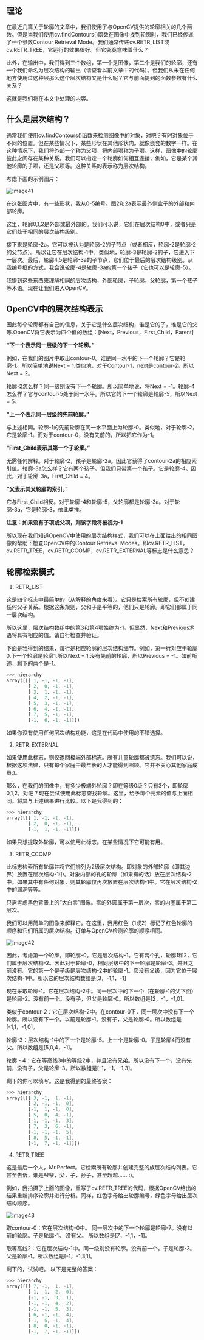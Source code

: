 ## 理论

在最近几篇关于轮廓的文章中，我们使用了与OpenCV提供的轮廓相关的几个函数。但是当我们使用cv.findContours()函数在图像中找到轮廓时，我们已经传递了一个参数Contour Retrieval Mode。我们通常传递cv.RETR_LIST或cv.RETR_TREE，它运行的效果很好。但它究竟意味着什么？

此外，在输出中，我们得到三个数组，第一个是图像，第二个是我们的轮廓，还有一个我们命名为层次结构的输出（请查看以前文章中的代码）。但我们从未在任何地方使用过这种层那么这个层次结构又是什么呢？它与前面提到的函数参数有什么关系？

这就是我们将在本文中处理的内容。

## 什么是层次结构？

通常我们使用cv.findContours()函数来检测图像中的对象，对吧？有时对象位于不同的位置。但在某些情况下，某些形状在其他形状内。就像嵌套的数字一样。在这种情况下，我们将外部一个称为父项，将内部项称为子项。这样，图像中的轮廓彼此之间存在某种关系。我们可以指定一个轮廓如何相互连接，例如，它是某个其他轮廓的子项，还是父项等。这种关系的表示称为层次结构。

考虑下面的示例图片：

![image41](https://docs.opencv.org/4.0.0/hierarchy.png)

在这张图片中，有一些形状，我从0-5编号。图2和2a表示最外侧盒子的外部和内部轮廓。

这里，轮廓0,1,2是外部或最外部的。我们可以说，它们在层次结构0中，或者只是它们处于相同的层次结构级别。

接下来是轮廓-2a。它可以被认为是轮廓-2的子节点（或者相反，轮廓-2是轮廓-2的父节点）。所以让它在层次结构-1中。类似地，轮廓-3是轮廓-2的子，它进入下一层次。最后，轮廓4,5是轮廓-3a的子节点，它们位于最后的层次结构级别。从我编号框的方式，我会说轮廓-4是轮廓-3a的第一个孩子（它也可以是轮廓-5）。

我提到这些东西来理解相同的层次结构，外部轮廓，子轮廓，父轮廓，第一个孩子等术语。现在让我们进入OpenCV。

## OpenCV中的层次结构表示

因此每个轮廓都有自己的信息，关于它是什么层次结构，谁是它的子，谁是它的父等.OpenCV将它表示为四个值的数组：[Next，Previous，First_Child，Parent]

**“下一个表示同一层级的下一个轮廓。”**

例如，在我们的图片中取出contour-0。谁是同一水平的下一个轮廓？它是轮廓-1。所以简单地说Next = 1.类似地，对于Contour-1，next是contour-2。所以Next = 2。

轮廓-2怎么样？同一级别没有下一个轮廓。所以简单地说，将Next = -1。轮廓-4怎么样？它与contour-5处于同一水平。所以它的下一个轮廓是轮廓-5，所以Next = 5。

**“上一个表示同一层级的先前轮廓。”**

与上述相同。轮廓-1的先前轮廓在同一水平面上为轮廓-0。类似地，对于轮廓-2，它是轮廓-1。而对于contour-0，没有先前的，所以把它作为-1。

**“First_Child表示其第一个子轮廓。”**

无需任何解释。对于轮廓-2，孩子是轮廓-2a。因此它获得了contour-2a的相应索引值。轮廓-3a怎么样？它有两个孩子。但我们只带第一个孩子。它是轮廓-4。因此，对于轮廓-3a，First_Child = 4。

**“父表示其父轮廓的索引。”**

它与First_Child相反。对于轮廓-4和轮廓-5，父轮廓都是轮廓-3a。对于轮廓-3a，它是轮廓-3，依此类推。

**注意：如果没有子项或父项，则该字段将被视为-1**

所以现在我们知道OpenCV中使用的层次结构样式，我们可以在上面给出的相同图像的帮助下检查OpenCV中的Contour Retrieval Modes。即cv.RETR_LIST，cv.RETR_TREE，cv.RETR_CCOMP，cv.RETR_EXTERNAL等标志是什么意思？

## 轮廓检索模式

1. RETR_LIST

这是四个标志中最简单的（从解释的角度来看）。它只是检索所有轮廓，但不创建任何父子关系。根据这条规则，父和子是平等的，他们只是轮廓。即它们都属于同一层次结构。

所以这里，层次结构数组中的第3和第4项始终为-1。但显然，Next和Previous术语将具有相应的值。请自行检查并验证。

下面是我得到的结果，每行是相应轮廓的层次结构细节。例如，第一行对应于轮廓0.下一个轮廓是轮廓1.所以Next = 1.没有先前的轮廓，所以Previous = -1。如前所述，剩下的两个是-1。

```python
>>> hierarchy
array([[[ 1, -1, -1, -1],
        [ 2,  0, -1, -1],
        [ 3,  1, -1, -1],
        [ 4,  2, -1, -1],
        [ 5,  3, -1, -1],
        [ 6,  4, -1, -1],
        [ 7,  5, -1, -1],
        [-1,  6, -1, -1]]])
```

如果你没有使用任何层次结构功能，这是在代码中使用的不错选择。

2. RETR_EXTERNAL

如果使用此标志，则仅返回极端外部标志。所有儿童轮廓都被遗忘。我们可以说，根据这项法律，只有每个家庭中最年长的人才能得到照顾。它并不关心其他家庭成员:)。

那么，在我们的图像中，有多少极端外轮廓？即在等级0级？只有3个，即轮廓0,1,2，对吧？现在尝试使用此标志查找轮廓。这里，给予每个元素的值与上面相同。将其与上述结果进行比较。以下是我得到的：

```python
>>> hierarchy
array([[[ 1, -1, -1, -1],
        [ 2,  0, -1, -1],
        [-1,  1, -1, -1]]])
```

如果只想提取外轮廓，可以使用此标志。在某些情况下它可能有用。

3. RETR_CCOMP

此标志检索所有轮廓并将它们排列为2级层次结构。即对象的外部轮廓（即其边界）放置在层次结构-1中。对象内部的孔的轮廓（如果有的话）放在层次结构-2中。如果其中有任何对象，则其轮廓仅再次放置在层次结构-1中。它在层次结构-2中的漏洞等等。

只需考虑黑色背景上的“大白零”图像。零的外圆属于第一层次，零的内圈属于第二层次。

我们可以用简单的图像来解释它。在这里，我用红色（1或2）标记了红色轮廓的顺序和它们所属的层次结构。订单与OpenCV检测轮廓的顺序相同。

![image42](https://docs.opencv.org/4.0.0/ccomp_hierarchy.png)

因此，考虑第一个轮廓，即轮廓-0。它是层次结构-1。它有两个孔，轮廓1和2，它们属于层次结构-2。因此对于轮廓-0，相同层级中的下一轮廓是轮廓-3。并且之前没有。它的第一个是子级是层次结构-2中的轮廓-1。它没有父级，因为它位于层次结构-1中。所以它的层次结构数组是[3，-1,1，-1]

现在采取轮廓-1。它在层次结构-2中。同一层次中的下一个（在轮廓-1的父下面）是轮廓-2。没有前一个。没有子，但父是轮廓-0。所以数组是[2，-1，-1,0]。

类似于contour-2：它在层次结构-2中。在contour-0下，同一层次中没有下一个轮廓。所以没有下一个。以前是轮廓-1。没有子，父是轮廓-0。所以数组是[-1,1，-1,0]。

轮廓-3：层次结构-1中的下一个是轮廓-5。上一个是轮廓-0。子是轮廓4而没有父。所以数组是[5,0,4，-1]。

轮廓 - 4：它在等高线3中的等级2中，并且没有兄弟。所以没有下一个，没有先前，没有子，父是轮廓-3。所以数组是[-1，-1，-1,3]。

剩下的你可以填写。这是我得到的最终答案：

```python
>>> hierarchy
array([[[ 3, -1,  1, -1],
        [ 2, -1, -1,  0],
        [-1,  1, -1,  0],
        [ 5,  0,  4, -1],
        [-1, -1, -1,  3],
        [ 7,  3,  6, -1],
        [-1, -1, -1,  5],
        [ 8,  5, -1, -1],
        [-1,  7, -1, -1]]])
```

4. RETR_TREE

这是最后一个人，Mr.Perfect。它检索所有轮廓并创建完整的族层次结构列表。它甚至告诉，谁是爷爷，父，子，孙子，甚至超越...... :)。

例如，我拍摄了上面的图像，重写了cv.RETR_TREE的代码，根据OpenCV给出的结果重新排序轮廓并进行分析。同样，红色字母给出轮廓编号，绿色字母给出层次结构顺序。

![image43](https://docs.opencv.org/4.0.0/tree_hierarchy.png)

取contour-0：它在层次结构-0中。 同一层次中的下一个轮廓是轮廓-7。没有以前的轮廓。子是轮廓-1。 没有父。 所以数组是[7，-1,1，-1]。

取等高线2：它在层次结构-1中。同一级别没有轮廓。没有前一个。子是轮廓-3。父是轮廓-1。所以数组是[-1，-1,3,1]。

剩下的，试试吧。 以下是完整的答案：

```python
>>> hierarchy
array([[[ 7, -1,  1, -1],
        [-1, -1,  2,  0],
        [-1, -1,  3,  1],
        [-1, -1,  4,  2],
        [-1, -1,  5,  3],
        [ 6, -1, -1,  4],
        [-1,  5, -1,  4],
        [ 8,  0, -1, -1],
        [-1,  7, -1, -1]]])
```